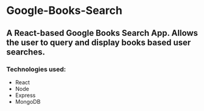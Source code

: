 # Google-Books-Search

## A React-based Google Books Search App.  Allows the user to query and display books based user searches.  

### Technologies used:
* React
* Node
* Express
* MongoDB




